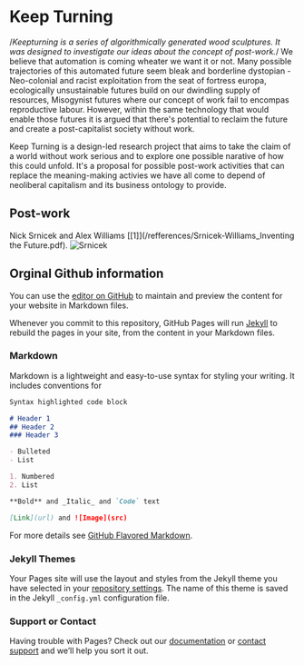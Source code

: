 # Keep Turning
/*Keepturning is a series of algorithmically generated wood sculptures. It was designed to investigate our ideas about the concept of post-work.*/ 
We believe that automation is coming wheater we want it or not. Many possible trajectories of this automated future seem bleak and borderline dystopian - Neo-colonial and racist exploitation from the seat of fortress europa, ecologically unsustainable futures build on our dwindling supply of resources, Misogynist futures where our concept of work fail to encompas reproductive labour. However, within the same technology that would enable those futures it is argued that there's potential to reclaim the future and create a post-capitalist society without work.  

Keep Turning is a design-led research project that aims to take the claim of a world without work serious and to explore one possible narative of how this could unfold. It's a proposal for possible post-work activities that can replace the meaning-making activies we have all come to depend of neoliberal capitalism and its business ontology to provide. 

## Post-work
Nick Srnicek and Alex Williams [[1]](/refferences/Srnicek-Williams_Inventing the Future.pdf).
![Srnicek](/images/srnicek.png)

## Orginal Github information
You can use the [editor on GitHub](https://github.com/sandahlchristensen/Keep-Turning/edit/master/README.md) to maintain and preview the content for your website in Markdown files.

Whenever you commit to this repository, GitHub Pages will run [Jekyll](https://jekyllrb.com/) to rebuild the pages in your site, from the content in your Markdown files.

### Markdown

Markdown is a lightweight and easy-to-use syntax for styling your writing. It includes conventions for

```markdown
Syntax highlighted code block

# Header 1
## Header 2
### Header 3

- Bulleted
- List

1. Numbered
2. List

**Bold** and _Italic_ and `Code` text

[Link](url) and ![Image](src)
```

For more details see [GitHub Flavored Markdown](https://guides.github.com/features/mastering-markdown/).

### Jekyll Themes

Your Pages site will use the layout and styles from the Jekyll theme you have selected in your [repository settings](https://github.com/sandahlchristensen/Keep-Turning/settings). The name of this theme is saved in the Jekyll `_config.yml` configuration file.

### Support or Contact

Having trouble with Pages? Check out our [documentation](https://help.github.com/categories/github-pages-basics/) or [contact support](https://github.com/contact) and we’ll help you sort it out.
